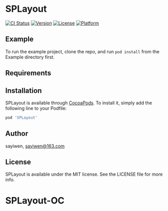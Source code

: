 # SPLayout

[![CI Status](https://img.shields.io/travis/sayiwen/SPLayout.svg?style=flat)](https://travis-ci.org/sayiwen/SPLayout)
[![Version](https://img.shields.io/cocoapods/v/SPLayout.svg?style=flat)](https://cocoapods.org/pods/SPLayout)
[![License](https://img.shields.io/cocoapods/l/SPLayout.svg?style=flat)](https://cocoapods.org/pods/SPLayout)
[![Platform](https://img.shields.io/cocoapods/p/SPLayout.svg?style=flat)](https://cocoapods.org/pods/SPLayout)

## Example

To run the example project, clone the repo, and run `pod install` from the Example directory first.

## Requirements

## Installation

SPLayout is available through [CocoaPods](https://cocoapods.org). To install
it, simply add the following line to your Podfile:

```ruby
pod 'SPLayout'
```

## Author

sayiwen, sayiwen@163.com

## License

SPLayout is available under the MIT license. See the LICENSE file for more info.
# SPLayout-OC

